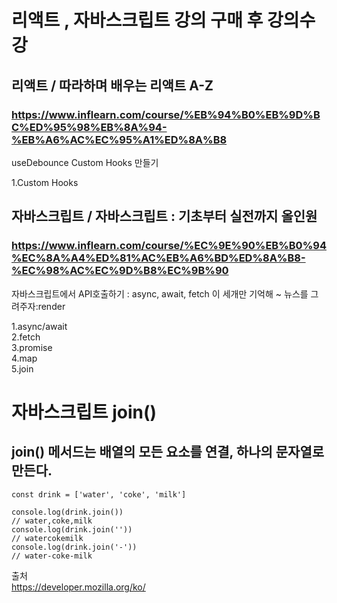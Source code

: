 # 리액트 , 자바스크립트 강의 구매 후 강의수강  
## 리액트 / 따라하며 배우는 리액트 A-Z  
### https://www.inflearn.com/course/%EB%94%B0%EB%9D%BC%ED%95%98%EB%8A%94-%EB%A6%AC%EC%95%A1%ED%8A%B8  

useDebounce Custom Hooks 만들기

1.Custom Hooks


## 자바스크립트 / 자바스크립트 : 기초부터 실전까지 올인원  
### https://www.inflearn.com/course/%EC%9E%90%EB%B0%94%EC%8A%A4%ED%81%AC%EB%A6%BD%ED%8A%B8-%EC%98%AC%EC%9D%B8%EC%9B%90

자바스크립트에서 API호출하기 : async, await, fetch 이 세개만 기억해 ~ 뉴스를 그려주자:render

1.async/await  
2.fetch  
3.promise  
4.map  
5.join
  
# 자바스크립트 join()  
## join() 메서드는 배열의 모든 요소를 연결, 하나의 문자열로 만든다.
```
const drink = ['water', 'coke', 'milk']

console.log(drink.join())
// water,coke,milk
console.log(drink.join(''))
// watercokemilk
console.log(drink.join('-'))
// water-coke-milk
```  

출처  
https://developer.mozilla.org/ko/  